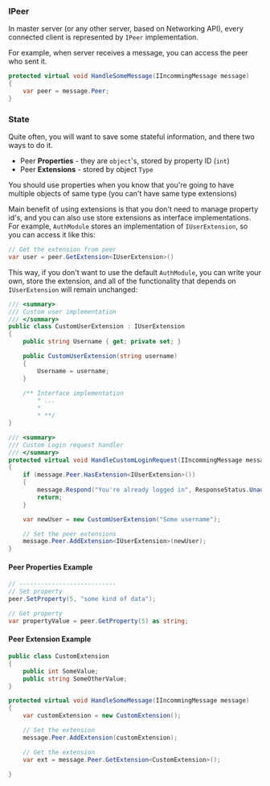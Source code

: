 ### IPeer

In master server (or any other server, based on Networking API), every connected client is represented by `IPeer` implementation.

For example, when server receives a message, you can access the peer who sent it.

``` C#
protected virtual void HandleSomeMessage(IIncommingMessage message)
{
    var peer = message.Peer;
}
```

### State

Quite often, you will want to save some stateful information, and there two ways to do it.

* Peer **Properties** - they are `object`'s, stored by property ID (`int`)
* Peer **Extensions** - stored by object `Type`

You should use properties when you know that you're going to have multiple objects of same type (you can't have same type  extensions)

Main benefit of using extensions is that you don't need to manage property id's, and you can also use store extensions as interface implementations. For example, `AuthModule` stores an implementation of `IUserExtension`, so you can access it like this:

``` C#
// Get the extension from peer
var user = peer.GetExtension<IUserExtension>()
```

This way, if you don't want to use the default `AuthModule`, you can write your own, store the extension, and all of the functionality that depends on `IUserExtension` will remain unchanged:

``` C#
/// <summary>
/// Custom user implementation
/// </summary>
public class CustomUserExtension : IUserExtension
{
    public string Username { get; private set; }

    public CustomUserExtension(string username)
    {
        Username = username;
    }

    /** Interface implementation 
        * ...
        * 
        * **/
}

/// <summary>
/// Custom Login request handler
/// </summary>
protected virtual void HandleCustomLoginRequest(IIncommingMessage message)
{
    if (message.Peer.HasExtension<IUserExtension>())
    {
        message.Respond("You're already logged in", ResponseStatus.Unauthorized);
        return;
    }

    var newUser = new CustomUserExtension("Some username");

    // Set the peer extensions
    message.Peer.AddExtension<IUserExtension>(newUser);
}
```

#### Peer Properties Example

``` C#
// ---------------------------
// Set property
peer.SetProperty(5, "some kind of data");

// Get property
var propertyValue = peer.GetProperty(5) as string;
```

#### Peer Extension Example

``` C#
public class CustomExtension
{
    public int SomeValue;
    public string SomeOtherValue;
}

protected virtual void HandleSomeMessage(IIncommingMessage message)
{
    var customExtension = new CustomExtension();

    // Set the extension
    message.Peer.AddExtension(customExtension);

    // Get the extension
    var ext = message.Peer.GetExtension<CustomExtension>();

}
```